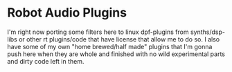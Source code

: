 # Robot Audio Plugins

I'm right now porting some filters here to linux dpf-plugins from synths/dsp-libs or other rt plugins/code that have license that allow me to do so. I also have some of my own "home brewed/half made" plugins that I'm gonna push here when they are whole and finished with no wild experimental parts and dirty code left in them.
